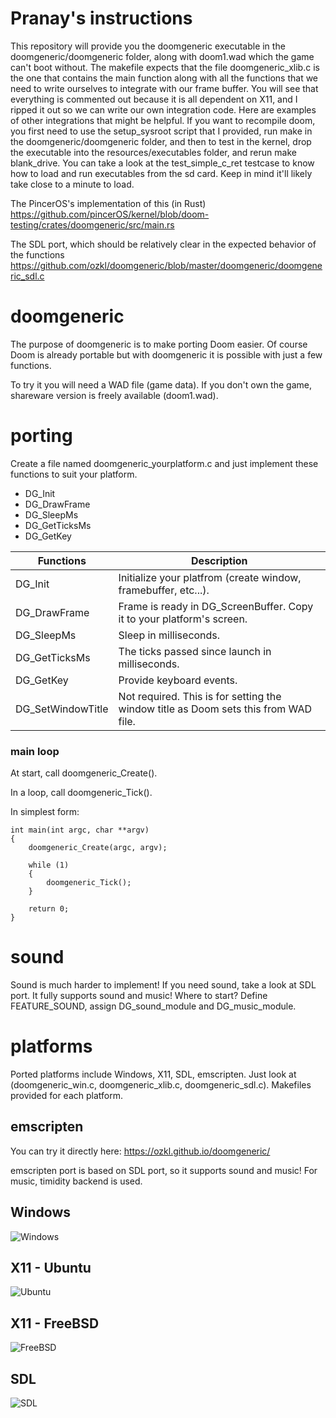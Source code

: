 # Pranay's instructions

This repository will provide you the doomgeneric executable in the doomgeneric/doomgeneric folder, along with doom1.wad which the
game can't boot without. The makefile expects that the file doomgeneric_xlib.c is the one that contains the main function along with
all the functions that we need to write ourselves to integrate with our frame buffer. You will see that everything is commented out
because it is all dependent on X11, and I ripped it out so we can write our own integration code. Here are examples of other integrations
that might be helpful. If you want to recompile doom, you first need to use the setup_sysroot script that I provided, run make in the
doomgeneric/doomgeneric folder, and then to test in the kernel, drop the executable into the resources/executables folder, and rerun
make blank_drive. You can take a look at the test_simple_c_ret testcase to know how to load and run executables from the sd card.
Keep in mind it'll likely take close to a minute to load.

The PincerOS's implementation of this (in Rust)
https://github.com/pincerOS/kernel/blob/doom-testing/crates/doomgeneric/src/main.rs

The SDL port, which should be relatively clear in the expected behavior of the functions
https://github.com/ozkl/doomgeneric/blob/master/doomgeneric/doomgeneric_sdl.c



# doomgeneric
The purpose of doomgeneric is to make porting Doom easier.
Of course Doom is already portable but with doomgeneric it is possible with just a few functions.

To try it you will need a WAD file (game data). If you don't own the game, shareware version is freely available (doom1.wad).

# porting
Create a file named doomgeneric_yourplatform.c and just implement these functions to suit your platform.
* DG_Init
* DG_DrawFrame
* DG_SleepMs
* DG_GetTicksMs
* DG_GetKey

|Functions            |Description|
|---------------------|-----------|
|DG_Init              |Initialize your platfrom (create window, framebuffer, etc...).
|DG_DrawFrame         |Frame is ready in DG_ScreenBuffer. Copy it to your platform's screen.
|DG_SleepMs           |Sleep in milliseconds.
|DG_GetTicksMs        |The ticks passed since launch in milliseconds.
|DG_GetKey            |Provide keyboard events.
|DG_SetWindowTitle    |Not required. This is for setting the window title as Doom sets this from WAD file.

### main loop
At start, call doomgeneric_Create().

In a loop, call doomgeneric_Tick().

In simplest form:
```
int main(int argc, char **argv)
{
    doomgeneric_Create(argc, argv);

    while (1)
    {
        doomgeneric_Tick();
    }

    return 0;
}
```

# sound
Sound is much harder to implement! If you need sound, take a look at SDL port. It fully supports sound and music! Where to start? Define FEATURE_SOUND, assign DG_sound_module and DG_music_module.

# platforms
Ported platforms include Windows, X11, SDL, emscripten. Just look at (doomgeneric_win.c, doomgeneric_xlib.c, doomgeneric_sdl.c).
Makefiles provided for each platform.

## emscripten
You can try it directly here:
https://ozkl.github.io/doomgeneric/

emscripten port is based on SDL port, so it supports sound and music! For music, timidity backend is used.

## Windows
![Windows](screenshots/windows.png)

## X11 - Ubuntu
![Ubuntu](screenshots/ubuntu.png)

## X11 - FreeBSD
![FreeBSD](screenshots/freebsd.png)

## SDL
![SDL](screenshots/sdl.png)
